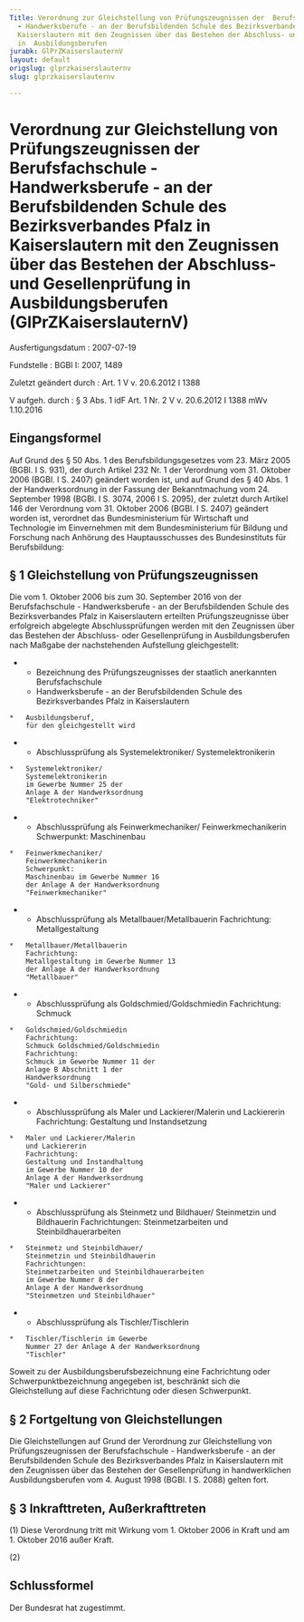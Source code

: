 ```yaml
---
Title: Verordnung zur Gleichstellung von Prüfungszeugnissen der  Berufsfachschule
  - Handwerksberufe - an der Berufsbildenden Schule des Bezirksverbandes Pfalz in
  Kaiserslautern mit den Zeugnissen über das Bestehen der Abschluss- und Gesellenprüfung
  in  Ausbildungsberufen
jurabk: GlPrZKaiserslauternV
layout: default
origslug: glprzkaiserslauternv
slug: glprzkaiserslauternv

---
```


# Verordnung zur Gleichstellung von Prüfungszeugnissen der  Berufsfachschule - Handwerksberufe - an der Berufsbildenden Schule des Bezirksverbandes Pfalz in Kaiserslautern mit den Zeugnissen über das Bestehen der Abschluss- und Gesellenprüfung in  Ausbildungsberufen (GlPrZKaiserslauternV)

Ausfertigungsdatum
:   2007-07-19

Fundstelle
:   BGBl I: 2007, 1489

Zuletzt geändert durch
:   Art. 1 V v. 20.6.2012 I 1388

V aufgeh. durch
:   § 3 Abs. 1 idF Art. 1 Nr. 2 V v. 20.6.2012 I 1388 mWv 1.10.2016



## Eingangsformel

Auf Grund des § 50 Abs. 1 des Berufsbildungsgesetzes vom 23. März 2005
(BGBl. I S. 931), der durch Artikel 232 Nr. 1 der Verordnung vom 31.
Oktober 2006 (BGBl. I S. 2407) geändert worden ist, und auf Grund des
§ 40 Abs. 1 der Handwerksordnung in der Fassung der Bekanntmachung vom
24\. September 1998 (BGBl. I S. 3074, 2006 I S. 2095), der zuletzt
durch Artikel 146 der Verordnung vom 31. Oktober 2006 (BGBl. I S.
2407) geändert worden ist, verordnet das Bundesministerium für
Wirtschaft und Technologie im Einvernehmen mit dem Bundesministerium
für Bildung und Forschung nach Anhörung des Hauptausschusses des
Bundesinstituts für Berufsbildung:


## § 1 Gleichstellung von Prüfungszeugnissen

Die vom 1. Oktober 2006 bis zum 30. September 2016 von der
Berufsfachschule - Handwerksberufe - an der Berufsbildenden Schule des
Bezirksverbandes Pfalz in Kaiserslautern erteilten Prüfungszeugnisse
über erfolgreich abgelegte Abschlussprüfungen werden mit den
Zeugnissen über das Bestehen der Abschluss- oder Gesellenprüfung in
Ausbildungsberufen nach Maßgabe der nachstehenden Aufstellung
gleichgestellt:

*    *   Bezeichnung des Prüfungszeugnisses
        der staatlich anerkannten
        Berufsfachschule
        - Handwerksberufe -
        an der Berufsbildenden Schule
        des Bezirksverbandes Pfalz
        in Kaiserslautern

    *   Ausbildungsberuf,
        für den gleichgestellt wird


*    *   Abschlussprüfung als
        Systemelektroniker/
        Systemelektronikerin

    *   Systemelektroniker/
        Systemelektronikerin
        im Gewerbe Nummer 25 der
        Anlage A der Handwerksordnung
        "Elektrotechniker"


*    *   Abschlussprüfung als
        Feinwerkmechaniker/
        Feinwerkmechanikerin
        Schwerpunkt:
        Maschinenbau

    *   Feinwerkmechaniker/
        Feinwerkmechanikerin
        Schwerpunkt:
        Maschinenbau im Gewerbe Nummer 16
        der Anlage A der Handwerksordnung
        "Feinwerkmechaniker"


*    *   Abschlussprüfung als
        Metallbauer/Metallbauerin
        Fachrichtung:
        Metallgestaltung

    *   Metallbauer/Metallbauerin
        Fachrichtung:
        Metallgestaltung im Gewerbe Nummer 13
        der Anlage A der Handwerksordnung
        "Metallbauer"


*    *   Abschlussprüfung als
        Goldschmied/Goldschmiedin
        Fachrichtung:
        Schmuck

    *   Goldschmied/Goldschmiedin
        Fachrichtung:
        Schmuck Goldschmied/Goldschmiedin
        Fachrichtung:
        Schmuck im Gewerbe Nummer 11 der
        Anlage B Abschnitt 1 der
        Handwerksordnung
        "Gold- und Silberschmiede"


*    *   Abschlussprüfung als
        Maler und Lackierer/Malerin
        und Lackiererin
        Fachrichtung:
        Gestaltung und Instandsetzung

    *   Maler und Lackierer/Malerin
        und Lackiererin
        Fachrichtung:
        Gestaltung und Instandhaltung
        im Gewerbe Nummer 10 der
        Anlage A der Handwerksordnung
        "Maler und Lackierer"


*    *   Abschlussprüfung als
        Steinmetz und Bildhauer/
        Steinmetzin und Bildhauerin
        Fachrichtungen:
        Steinmetzarbeiten und
        Steinbildhauerarbeiten

    *   Steinmetz und Steinbildhauer/
        Steinmetzin und Steinbildhauerin
        Fachrichtungen:
        Steinmetzarbeiten und Steinbildhauerarbeiten
        im Gewerbe Nummer 8 der
        Anlage A der Handwerksordnung
        "Steinmetzen und Steinbildhauer"


*    *   Abschlussprüfung als
        Tischler/Tischlerin

    *   Tischler/Tischlerin im Gewerbe
        Nummer 27 der Anlage A der Handwerksordnung
        "Tischler"



Soweit zu der Ausbildungsberufsbezeichnung eine Fachrichtung oder
Schwerpunktbezeichnung angegeben ist, beschränkt sich die
Gleichstellung auf diese Fachrichtung oder diesen Schwerpunkt.


## § 2 Fortgeltung von Gleichstellungen

Die Gleichstellungen auf Grund der Verordnung zur Gleichstellung von
Prüfungszeugnissen der Berufsfachschule - Handwerksberufe - an der
Berufsbildenden Schule des Bezirksverbandes Pfalz in Kaiserslautern
mit den Zeugnissen über das Bestehen der Gesellenprüfung in
handwerklichen Ausbildungsberufen vom 4. August 1998 (BGBl. I S. 2088)
gelten fort.


## § 3 Inkrafttreten, Außerkrafttreten

(1) Diese Verordnung tritt mit Wirkung vom 1. Oktober 2006 in Kraft
und am 1. Oktober 2016 außer Kraft.

(2)


## Schlussformel

Der Bundesrat hat zugestimmt.

